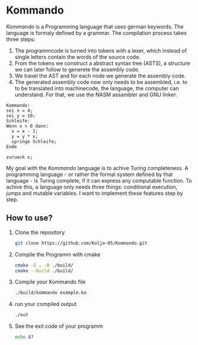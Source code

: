 # Kommando
*Kommando* is a Programming language that uses german keywords. The language is formaly defined by a grammar. The compilation process takes three steps:
1. The programmcode is turned into tokens with a lexer, which instead of single letters contain the words of the source code.
2. From the tokens we construct a abstract syntax tree (ASTS), a structure we can later follow to generete the assembly code.
3. We travel the AST and for each node we generate the assembly code.
4. The generated assembly code now only needs to be assembled, i.e. to to be translated into machinecode, the language, the computer can understand. For that, we use the NASM assambler and GNU linker.
```Kommando
Kommando:
sei x = 4;
sei y = 10;
Schleife:
Wenn x > 0 dann:
  x = x - 1;
  y = y * x;
  springe Schleife;
Ende

zurueck x;

```
My goal with the *Kommando* language is to achive Turing completeness. A programming language - or rather the formal system defined by that language - is Turing complete, if it can express any computable function. To achive this, a language only needs three things: conditional execution, jumps and mutable variables. I want to implement these features step by step.
## How to use?
1. Clone the repository
   ```bash
   git clone https://github.com/Kolja-05/Kommando.git

2. Compile the Programm with cmake
   ```bash
   cmake -S . -B ./build/
   cmake --build ./build/
3. Compile your Kommando file
   ```bash
   ./build/kommando example.ko
4. run your compiled output
   ```bash
   ./out
5. See the exit code of your programm
   ```bash
   echo $?
